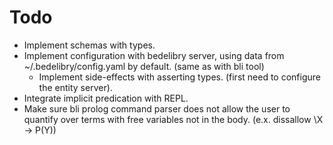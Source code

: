 
Todo
====

  * Implement schemas with types.
  * Implement configuration with bedelibry server, using data from ~/.bedelibry/config.yaml by default. (same as with bli tool)
    * Implement side-effects with asserting types. (first need to configure the entity server).
  * Integrate implicit predication with REPL.
  * Make sure bli prolog command parser does not allow the user to quantify over terms
    with free variables not in the body. (e.x. dissallow \X -> P(Y))